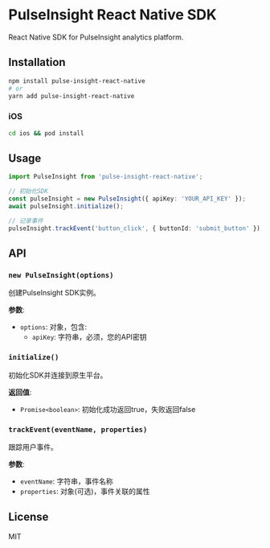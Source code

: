 # PulseInsight React Native SDK

React Native SDK for PulseInsight analytics platform.

## Installation

```sh
npm install pulse-insight-react-native
# or
yarn add pulse-insight-react-native
```

### iOS

```sh
cd ios && pod install
```

## Usage

```typescript
import PulseInsight from 'pulse-insight-react-native';

// 初始化SDK
const pulseInsight = new PulseInsight({ apiKey: 'YOUR_API_KEY' });
await pulseInsight.initialize();

// 记录事件
pulseInsight.trackEvent('button_click', { buttonId: 'submit_button' });
```

## API

### `new PulseInsight(options)`

创建PulseInsight SDK实例。

**参数**:
- `options`: 对象，包含:
  - `apiKey`: 字符串，必须，您的API密钥

### `initialize()`

初始化SDK并连接到原生平台。

**返回值**:
- `Promise<boolean>`: 初始化成功返回true，失败返回false

### `trackEvent(eventName, properties)`

跟踪用户事件。

**参数**:
- `eventName`: 字符串，事件名称
- `properties`: 对象(可选)，事件关联的属性

## License

MIT 